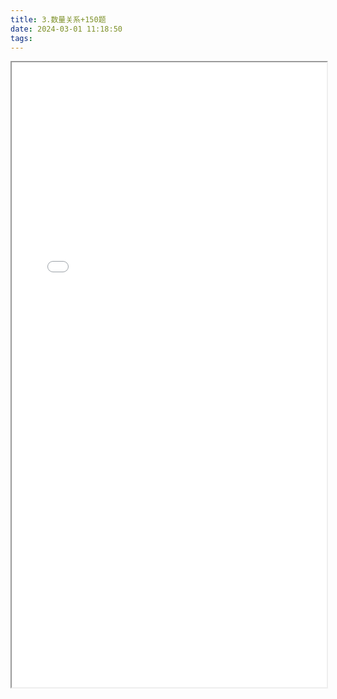 ```yaml
---
title: 3.数量关系+150题
date: 2024-03-01 11:18:50
tags:
---
```


<iframe id="pdf-viewer" src="/pdf/《通用能力》数量关系+150题.pdf#toolbar=0&navpanes=0" width="100%" height="1000px" toolbar=0></iframe>

